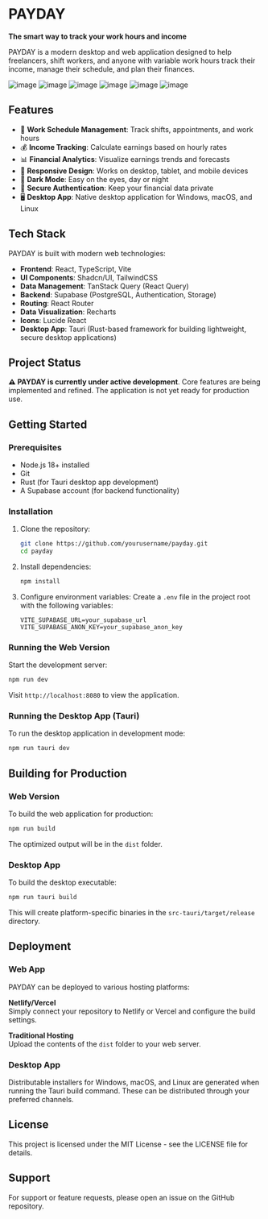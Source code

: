 # PAYDAY
**The smart way to track your work hours and income**

PAYDAY is a modern desktop and web application designed to help freelancers, shift workers, and anyone with variable work hours track their income, manage their schedule, and plan their finances.

![image](https://github.com/user-attachments/assets/44f97fa5-4e37-406f-ad9d-841e89b65dae)
![image](https://github.com/user-attachments/assets/6cbf5e3b-786e-4e13-bb2f-aab25bb21ec9)
![image](https://github.com/user-attachments/assets/df116766-6514-43cb-9692-418b30c32f2d)
![image](https://github.com/user-attachments/assets/8341a47c-2af8-4362-aae9-c5c9fa398f7b)
![image](https://github.com/user-attachments/assets/aba491b0-2c68-4325-aa76-27d3de54ffb9)
![image](https://github.com/user-attachments/assets/030d2784-1c61-44cc-884e-7ffa4ebbe2c8)

## Features
* 📅 **Work Schedule Management**: Track shifts, appointments, and work hours
* 💰 **Income Tracking**: Calculate earnings based on hourly rates
* 📊 **Financial Analytics**: Visualize earnings trends and forecasts
* 📱 **Responsive Design**: Works on desktop, tablet, and mobile devices
* 🌙 **Dark Mode**: Easy on the eyes, day or night
* 🔐 **Secure Authentication**: Keep your financial data private
* 🖥️ **Desktop App**: Native desktop application for Windows, macOS, and Linux

## Tech Stack
PAYDAY is built with modern web technologies:
* **Frontend**: React, TypeScript, Vite
* **UI Components**: Shadcn/UI, TailwindCSS
* **Data Management**: TanStack Query (React Query)
* **Backend**: Supabase (PostgreSQL, Authentication, Storage)
* **Routing**: React Router
* **Data Visualization**: Recharts
* **Icons**: Lucide React
* **Desktop App**: Tauri (Rust-based framework for building lightweight, secure desktop applications)

## Project Status
**⚠️ PAYDAY is currently under active development**. Core features are being implemented and refined. The application is not yet ready for production use.

## Getting Started

### Prerequisites
* Node.js 18+ installed
* Git
* Rust (for Tauri desktop app development)
* A Supabase account (for backend functionality)

### Installation
1. Clone the repository:
   ```bash
   git clone https://github.com/yourusername/payday.git
   cd payday
   ```

2. Install dependencies:
   ```bash
   npm install
   ```

3. Configure environment variables: Create a `.env` file in the project root with the following variables:
   ```
   VITE_SUPABASE_URL=your_supabase_url
   VITE_SUPABASE_ANON_KEY=your_supabase_anon_key
   ```

### Running the Web Version
Start the development server:
```bash
npm run dev
```

Visit `http://localhost:8080` to view the application.

### Running the Desktop App (Tauri)
To run the desktop application in development mode:
```bash
npm run tauri dev
```

## Building for Production

### Web Version
To build the web application for production:
```bash
npm run build
```

The optimized output will be in the `dist` folder.

### Desktop App
To build the desktop executable:
```bash
npm run tauri build
```

This will create platform-specific binaries in the `src-tauri/target/release` directory.

## Deployment

### Web App
PAYDAY can be deployed to various hosting platforms:

**Netlify/Vercel**  
Simply connect your repository to Netlify or Vercel and configure the build settings.

**Traditional Hosting**  
Upload the contents of the `dist` folder to your web server.

### Desktop App
Distributable installers for Windows, macOS, and Linux are generated when running the Tauri build command. These can be distributed through your preferred channels.

## License
This project is licensed under the MIT License - see the LICENSE file for details.

## Support
For support or feature requests, please open an issue on the GitHub repository.
